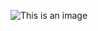 ![This is an image](https://static.wikia.nocookie.net/prequelmemes/images/7/7d/High_ground.jpg/revision/latest?cb=20191231171323)